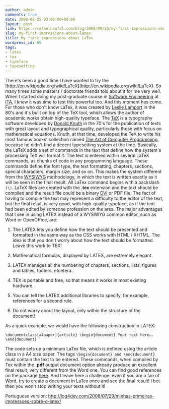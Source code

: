 ```yaml
---
author: admin
comments: true
date: 2008-08-25 03:00:00+00:00
layout: post
link: https://rafaelnaufal.com/blog/2008/08/25/my-first-impressions-about-latex/
slug: my-first-impressions-about-latex
title: My first impressions about LaTex
wordpress_id: 65
tags:
- latex
- tex
- typeface
- typesetting
---
```


There's been a good time I have wanted to try the [http://en.wikipedia.org/wiki/LaTeX](http://en.wikipedia.org/wiki/LaTeX). So many times some masters / doctorate friends told about it for me very well. When I started doing my post-graduate course in [Software Engineering](http://en.wikipedia.org/wiki/Software_engineering) at [ITA](http://www.ita.br/), I  knew it was time to test this powerful too. And this moment has come. For those who don't know LaTex, it was created by [Leslie Lamport](http://en.wikipedia.org/wiki/Leslie_Lamport) in the 80's and it's built on top of the TeX tool, which allows the author of academic works obtain high-quality typeface. The [TeX](http://en.wikipedia.org/wiki/TeX) is a typography software developed by [Donald Knuth](http://en.wikipedia.org/wiki/Donald_Knuth) in the 70's for the publication of texts with great layout and typographical quality, particularly those with focus on mathematical equations. Knuth, at that time, developed the TeX to write his most famous books' collection named [The Art of Computer Programming](http://en.wikipedia.org/wiki/The_Art_of_Computer_Programming), because he didn't find a decent typesetting system at the time. Basically, the LaTeX adds a set of commands in the text that define how the system's processing TeX will format it.
The text is entered within several LaTeX commands, as chunks of code in any programming language. These commands define the font type, the text formatting, chapters, sections, special characters, margin size, and so on. This makes the system different from the [WYSIWYG](http://en.wikipedia.org/wiki/WYSIWYG) methodology, in which the text is written exactly as it will be seen in the final result. All LaTex command begins with a backslash `(\)`. LaTeX files are created with the **.tex** extension and the text should be compiled and the result file could be a binary [DVI](http://en.wikipedia.org/wiki/Device_independent_file_format) or PDF file. The fact of having to compile the text may represent a difficulty to the editor of the text, but the final result is very good, with high-quality typeface, as if the text had been edited by someone profession on the area.
The major advantages that I see in using LATEX instead of a WYSIWYG common editor, such as Word or OpenOffice, are:



	
  1. The LATEX lets you define how the text should be presented and formatted in the same way as the CSS works with HTML / XHTML. The idea is that you don't worry about how the text should be formatted. Leave this work to TEX!

	
  2. Mathematical formulas, displayed by LATEX, are extremely elegant.

	
  3. LATEX manages all the numbering of chapters, sections, lists, figures and tables, footers, etcetera..

	
  4. TEX is portable and free, so that means it works in most existing hardware.

	
  5. You can tell the LATEX additional libraries to specify, for example, references for a second rule.

	
  6. Do not worry about the layout, only within the structure of the document!


As a quick example, we would have the following construction in LATEX:

`\documentclass[a4paper]{article}
\begin{document}
Your text here….
\end{document}`

The code sets up a minimum LaTex file, which is defined using the article class in a A4 size paper. The tags `\begin{document} and \end{document}` must contain the text to be entered. These commands, when compiled by Tex within the **.pdf** output document option already produce an excellent final result, very different from the Word one. You can find good references on the package [here](http://www.ctan.org/pub/tex-archive/info/lshort/english/lshort.pdf). And I leave here a challenge: even if you are a fan of Word, try to create a document in LaTex once and see the final result! I bet then you won't stop writing your texts without it!

Portuguese version: http://log4dev.com/2008/07/29/minhas-primeiras-impressoes-sobre-o-latex/
